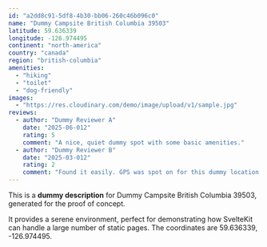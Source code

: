 ```yaml
---
id: "a2dd8c91-5df8-4b30-bb06-260c46b096c0"
name: "Dummy Campsite British Columbia 39503"
latitude: 59.636339
longitude: -126.974495
continent: "north-america"
country: "canada"
region: "british-columbia"
amenities:
  - "hiking"
  - "toilet"
  - "dog-friendly"
images:
  - "https://res.cloudinary.com/demo/image/upload/v1/sample.jpg"
reviews:
  - author: "Dummy Reviewer A"
    date: "2025-06-012"
    rating: 5
    comment: "A nice, quiet dummy spot with some basic amenities."
  - author: "Dummy Reviewer B"
    date: "2025-03-012"
    rating: 2
    comment: "Found it easily. GPS was spot on for this dummy location."
---
```


This is a **dummy description** for Dummy Campsite British Columbia 39503, generated for the proof of concept.

It provides a serene environment, perfect for demonstrating how SvelteKit can handle a large number of static pages. The coordinates are 59.636339, -126.974495.
